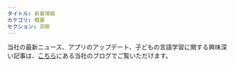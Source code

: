 ```yaml
---
タイトル: 新着情報
カテゴリ: 概要
セクション: 洞察
---
```

当社の最新ニュース、アプリのアップデート、子どもの言語学習に関する興味深い記事は、[こちら](https://Studycat.com/blog/)にある当社のブログでご覧いただけます。